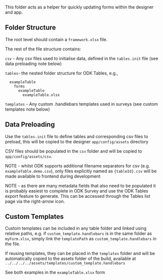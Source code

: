 This folder acts as a helper for quickly updating forms within the designer and app.

## Folder Structure

The root level should contain a `framework.xlsx` file.

The rest of the file structure contains:

`csv` - Any csv files used to initialise data, defined in the `tables.init` file (see data preloading note below)

`tables`- the nested folder structure for ODK Tables, e.g.,

```
  exampleTable
    forms
      exampleTable
        exampleTable.xlsx
```

`templates` - Any custom .handlebars templates used in surveys (see custom templates note below)

## Data Preloading

Use the `tables.init` file to define tables and corresponding csv files to preload,
this will be copied to the designer `app/config/assets` directory

CSV files should be populated in the `csv` folder and will be copied to `app/config/assets/csv`.

NOTE - whilst ODK supports additional filename separators for csv
(e.g. `exampleTable.demo.csv`), only files explicitly named as `{tableId}.csv`
will be made available to frontend during development

NOTE - as there are many metadata fields that also need to be populated it is probably easiest to complete in ODK Survey and use the ODK Tables export feature to generate. This can be accessed through the Tables list page via the right-arrow icon.

## Custom Templates

Custom templates can be included in any table folder and linked using relative paths, e.g. if `custom_template.handlebars` is in the same folder as `myForm.xlsx`, simply link the `templatePath` as `custom_template.handlebars` in the file.

If reusing templates, they can be placed in the `templates` folder and will be automatically copied to the assets folder of the build, available at `../../../../assets/templates/custom_template.handlebars`

See both examples in the `exampleTable.xlsx` form
